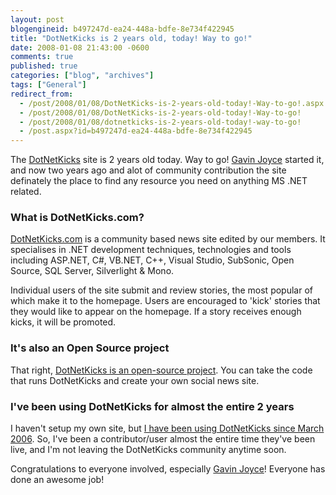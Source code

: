 ```yaml
---
layout: post
blogengineid: b497247d-ea24-448a-bdfe-8e734f422945
title: "DotNetKicks is 2 years old, today! Way to go!"
date: 2008-01-08 21:43:00 -0600
comments: true
published: true
categories: ["blog", "archives"]
tags: ["General"]
redirect_from: 
  - /post/2008/01/08/DotNetKicks-is-2-years-old-today!-Way-to-go!.aspx
  - /post/2008/01/08/DotNetKicks-is-2-years-old-today!-Way-to-go!
  - /post/2008/01/08/dotnetkicks-is-2-years-old-today!-way-to-go!
  - /post.aspx?id=b497247d-ea24-448a-bdfe-8e734f422945
---
```

<!-- more -->

The <A href="http://dotnetkicks.com">DotNetKicks</A> site is 2 years old today. Way to go! <A href="http://www.dotnetkicks.com/users/gavinjoyce">Gavin Joyce</A> started it, and now two years ago and alot of community contribution the site definately the place to find any resource you need on anything MS .NET related.
<H3>What is DotNetKicks.com?</H3>

<A href="http://dotnetkicks.com">DotNetKicks.com</A> is a community based news site edited by our members. It specialises in .NET development techniques, technologies and tools including ASP.NET, C#, VB.NET, C++, Visual Studio, SubSonic, Open Source, SQL Server, Silverlight &amp; Mono. 

Individual users of the site submit and review stories, the most popular of which make it to the homepage. Users are encouraged to 'kick' stories that they would like to appear on the homepage. If a story receives enough kicks, it will be promoted. 
<H3>It's also an Open Source project</H3>

That right, <A href="http://code.google.com/p/dotnetkicks/">DotNetKicks is an open-source project</A>. You can take the code that runs DotNetKicks and create your own social news site.
<H3>I've been using DotNetKicks for almost the entire 2 years</H3>

I haven't setup my own site, but <A href="http://www.dotnetkicks.com/users/crpietschmann">I have been using DotNetKicks since March 2006</A>. So, I've been a contributor/user almost the entire time they've been live, and I'm not leaving the DotNetKicks community anytime soon.

Congratulations to everyone involved, especially <A href="http://www.dotnetkicks.com/users/gavinjoyce">Gavin Joyce</A>! Everyone has done an awesome job!
